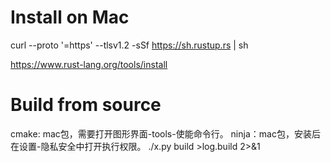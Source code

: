 Install on Mac
==================
curl --proto '=https' --tlsv1.2 -sSf https://sh.rustup.rs | sh

https://www.rust-lang.org/tools/install

Build from source
==================
cmake: mac包，需要打开图形界面-tools-使能命令行。
ninja：mac包，安装后在设置-隐私安全中打开执行权限。
./x.py build  >log.build 2>&1


